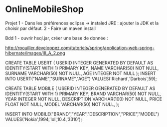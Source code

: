 # OnlineMobileShop

Projet
1 - Dans les préférences eclipse -> instaled JRE : ajouter la JDK et la choisir par défaut. 
2 - Faire un maven install

Bdd 
1 - ouvrir hsql.jar, créer une base de donnée : 

http://rpouiller.developpez.com/tutoriels/spring/application-web-spring-hibernate/images/III_A_2.png

CREATE TABLE USERT (
USERID INTEGER GENERATED BY DEFAULT AS IDENTITY(START WITH 1) PRIMARY KEY, 
NAME VARCHAR(50) NOT NULL,
SURNAME VARCHAR(50) NOT NULL,
AGE INTEGER NOT NULL
);
INSERT INTO USERT("NAME","SURNAME","AGE") VALUES('Richard','Darbois',59);

CREATE TABLE MOBILE (
USERID INTEGER GENERATED BY DEFAULT AS IDENTITY(START WITH 1) PRIMARY KEY, 
BRAND VARCHAR(50) NOT NULL,
YEAR INTEGER NOT NULL,
DESCRIPTION VARCHAR(100) NOT NULL,
PRICE FLOAT NOT NULL,
MODEL VARCHAR(50) NOT NULL,
);

INSERT INTO MOBILE("BRAND","YEAR","DESCRIPTION","PRICE","MODEL") VALUES('Nokia',1994,'lol',10.4,'3310');
